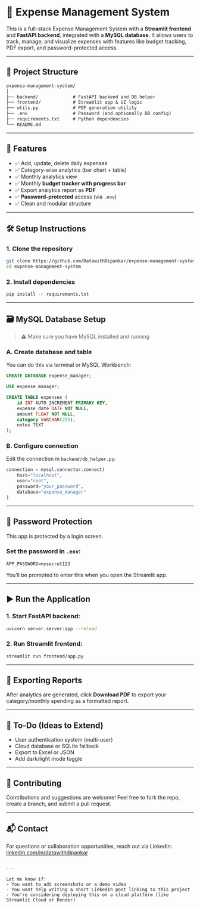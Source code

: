 

# 💸 Expense Management System

This is a full-stack Expense Management System with a **Streamlit frontend** and **FastAPI backend**, integrated with a **MySQL database**. It allows users to track, manage, and visualize expenses with features like budget tracking, PDF export, and password-protected access.


---

## 📁 Project Structure

```markdown
expense-management-system/
│
├── backend/             # FastAPI backend and DB helper
├── frontend/            # Streamlit app & UI logic
├── utils.py             # PDF generation utility
├── .env                 # Password (and optionally DB config)
├── requirements.txt     # Python dependencies
└── README.md
````
---

## 🚀 Features

- ✅ Add, update, delete daily expenses
- ✅ Category-wise analytics (bar chart + table)
- ✅ Monthly analytics view
- ✅ Monthly **budget tracker with progress bar**
- ✅ Export analytics report as **PDF**
- ✅ **Password-protected** access (via `.env`)
- ✅ Clean and modular structure

---

## 🛠️ Setup Instructions

### 1. Clone the repository
```bash
git clone https://github.com/DatawithDipankar/expense-management-system.git
cd expense-management-system
````

### 2. Install dependencies

```bash
pip install -r requirements.txt
```

---

## 🗃️ MySQL Database Setup

> ⚠️ Make sure you have MySQL installed and running

### A. Create database and table

You can do this via terminal or MySQL Workbench:

```sql
CREATE DATABASE expense_manager;

USE expense_manager;

CREATE TABLE expenses (
    id INT AUTO_INCREMENT PRIMARY KEY,
    expense_date DATE NOT NULL,
    amount FLOAT NOT NULL,
    category VARCHAR(255),
    notes TEXT
);
```

### B. Configure connection

Edit the connection in `backend/db_helper.py`:

```python
connection = mysql.connector.connect(
    host="localhost",
    user="root",
    password="your_password",
    database="expense_manager"
)
```

---

## 🔐 Password Protection

This app is protected by a login screen.

### Set the password in `.env`:

```
APP_PASSWORD=mysecret123
```

You’ll be prompted to enter this when you open the Streamlit app.

---

## ▶️ Run the Application

### 1. Start FastAPI backend:

```bash
uvicorn server.server:app --reload
```

### 2. Run Streamlit frontend:

```bash
streamlit run frontend/app.py
```

---

## 📄 Exporting Reports

After analytics are generated, click **Download PDF** to export your category/monthly spending as a formatted report.

---

## 📌 To-Do (Ideas to Extend)

* User authentication system (multi-user)
* Cloud database or SQLite fallback
* Export to Excel or JSON
* Add dark/light mode toggle

---

## 🙌 Contributing

Contributions and suggestions are welcome! Feel free to fork the repo, create a branch, and submit a pull request.

---

## 📬 Contact

For questions or collaboration opportunities, reach out via LinkedIn: [linkedin.com/in/datawithdipankar](https://www.linkedin.com/in/dipankar-mane-b9663b257?lipi=urn%3Ali%3Apage%3Ad_flagship3_profile_view_base_contact_details%3BmEmSatCuRf%2BoV6n8VTN%2FLA%3D%3D)

```

---

Let me know if:
- You want to add screenshots or a demo video
- You want help writing a short LinkedIn post linking to this project
- You’re considering deploying this on a cloud platform (like Streamlit Cloud or Render)
```
